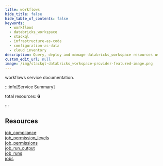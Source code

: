 ```yaml
---
title: workflows
hide_title: false
hide_table_of_contents: false
keywords:
  - workflows
  - databricks_workspace
  - stackql
  - infrastructure-as-code
  - configuration-as-data
  - cloud inventory
description: Query, deploy and manage databricks_workspace resources using SQL
custom_edit_url: null
image: /img/stackql-databricks_workspace-provider-featured-image.png
---
```


workflows service documentation.

:::info[Service Summary]

total resources: __6__  

:::

## Resources
<div class="row">
<div class="providerDocColumn">
<a href="/services/workflows/job_compliance/">job_compliance</a><br />
<a href="/services/workflows/job_permission_levels/">job_permission_levels</a><br />
<a href="/services/workflows/job_permissions/">job_permissions</a>
</div>
<div class="providerDocColumn">
<a href="/services/workflows/job_run_output/">job_run_output</a><br />
<a href="/services/workflows/job_runs/">job_runs</a><br />
<a href="/services/workflows/jobs/">jobs</a>
</div>
</div>